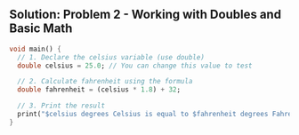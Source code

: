 ## Solution: Problem 2 - Working with Doubles and Basic Math

```dart
void main() {
  // 1. Declare the celsius variable (use double)
  double celsius = 25.0; // You can change this value to test

  // 2. Calculate fahrenheit using the formula
  double fahrenheit = (celsius * 1.8) + 32;

  // 3. Print the result
  print("$celsius degrees Celsius is equal to $fahrenheit degrees Fahrenheit.");
}
```